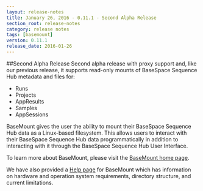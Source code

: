 ```yaml
---
layout: release-notes
title: January 26, 2016 - 0.11.1 - Second Alpha Release
section_root: release-notes
category: release notes
tags: [basemount]
version: 0.11.1
release_date: 2016-01-26
---
```


##Second Alpha Release
Second alpha release with proxy support and, like our previous release, it supports read-only mounts of BaseSpace Sequence Hub metadata and files for:

-  Runs
-  Projects
-  AppResults
-  Samples
-  AppSessions

BaseMount gives the user the ability to mount their BaseSpace Sequence Hub data as a Linux-based filesystem.  This allows users to interact with their BaseSpace Sequence Hub data programmatically in addition to interacting with it through the BaseSpace Sequence Hub User Interface.  

To learn more about BaseMount, please visit the [BaseMount home page](https://basemount.basespace.illumina.com/).

We have also provided a [Help page](https://help.basespace.illumina.com/articles/descriptive/introduction-to-basemount/) for BaseMount which has information on hardware and operation system requirements, directory structure, and current limitations.

